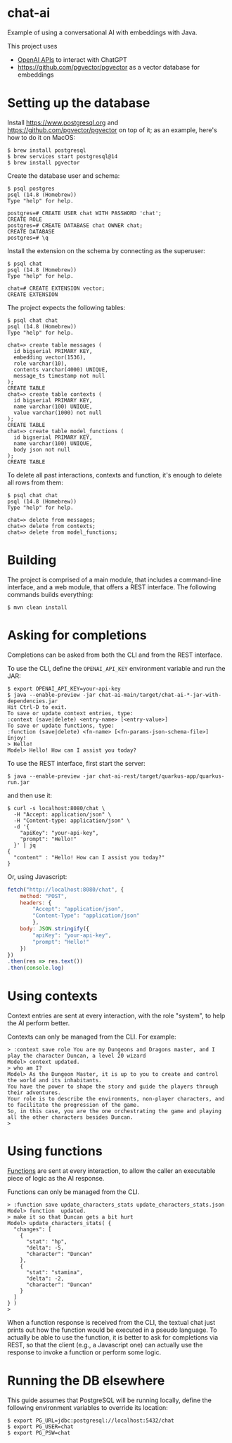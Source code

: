 # chat-ai

Example of using a conversational AI with embeddings with Java.

This project uses
* [OpenAI APIs](https://platform.openai.com/docs/api-reference) to interact with ChatGPT
* <https://github.com/pgvector/pgvector> as a vector database for embeddings

# Setting up the database

Install <https://www.postgresql.org> and <https://github.com/pgvector/pgvector> on
top of it; as an example, here's how to do it on MacOS:

```shell
$ brew install postgresql
$ brew services start postgresql@14
$ brew install pgvector
```

Create the database user and schema:

```shell
$ psql postgres
psql (14.8 (Homebrew))
Type "help" for help.

postgres=# CREATE USER chat WITH PASSWORD 'chat';
CREATE ROLE
postgres=# CREATE DATABASE chat OWNER chat;
CREATE DATABASE
postgres=# \q
```

Install the extension on the schema by connecting as the superuser:

```shell
$ psql chat
psql (14.8 (Homebrew))
Type "help" for help.

chat=# CREATE EXTENSION vector;
CREATE EXTENSION
```

The project expects the following tables:

```shell
$ psql chat chat
psql (14.8 (Homebrew))
Type "help" for help.

chat=> create table messages (
  id bigserial PRIMARY KEY,
  embedding vector(1536),
  role varchar(10),
  contents varchar(4000) UNIQUE,
  message_ts timestamp not null 
);
CREATE TABLE
chat=> create table contexts (
  id bigserial PRIMARY KEY,
  name varchar(100) UNIQUE,
  value varchar(1000) not null
);
CREATE TABLE
chat=> create table model_functions (
  id bigserial PRIMARY KEY,
  name varchar(100) UNIQUE,
  body json not null
);
CREATE TABLE
```

To delete all past interactions, contexts and function, it's enough to delete all rows from them:

```shell
$ psql chat chat
psql (14.8 (Homebrew))
Type "help" for help.

chat=> delete from messages;
chat=> delete from contexts;
chat=> delete from model_functions;
```

# Building

The project is comprised of a main module, that includes a command-line interface,
and a web module, that offers a REST interface. The following commands builds everything:

```shell
$ mvn clean install
```

# Asking for completions

Completions can be asked from both the CLI and from the REST interface.

To use the CLI, define the `OPENAI_API_KEY` environment variable and run the JAR:

```shell
$ export OPENAI_API_KEY=your-api-key
$ java --enable-preview -jar chat-ai-main/target/chat-ai-*-jar-with-dependencies.jar
Hit Ctrl-D to exit.
To save or update context entries, type:
:context (save|delete) <entry-name> [<entry-value>]
To save or update functions, type:
:function (save|delete) <fn-name> [<fn-params-json-schema-file>]
Enjoy!
> Hello!
Model> Hello! How can I assist you today?
```

To use the REST interface, first start the server:

```shell
$ java --enable-preview -jar chat-ai-rest/target/quarkus-app/quarkus-run.jar
```

and then use it:

```shell
$ curl -s localhost:8080/chat \
  -H "Accept: application/json" \
  -H "Content-type: application/json" \
  -d '{
    "apiKey": "your-api-key",
    "prompt": "Hello!"
  }' | jq
{
  "content" : "Hello! How can I assist you today?"
}
```

Or, using Javascript:

```javascript
fetch("http://localhost:8080/chat", {
    method: "POST",
    headers: {
        "Accept": "application/json",
        "Content-Type": "application/json"
        },
    body: JSON.stringify({
        "apiKey": "your-api-key",
        "prompt": "Hello!"
    })
})
.then(res => res.text())
.then(console.log)
```

# Using contexts

Context entries are sent at every interaction, with the role "system", to help the AI
perform better.

Contexts can only be managed from the CLI. For example:

```shell
> :context save role You are my Dungeons and Dragons master, and I play the character Duncan, a level 20 wizard
Model> context updated.
> who am I?
Model> As the Dungeon Master, it is up to you to create and control the world and its inhabitants.
You have the power to shape the story and guide the players through their adventures.
Your role is to describe the environments, non-player characters, and to facilitate the progression of the game.
So, in this case, you are the one orchestrating the game and playing all the other characters besides Duncan.
> 
```

# Using functions

[Functions](https://platform.openai.com/docs/guides/gpt/function-calling) are sent at every interaction, to allow the
caller an executable piece of logic as the AI response.

Functions can only be managed from the CLI.

```shell
> :function save update_characters_stats update_characters_stats.json
Model> function  updated.
> make it so that Duncan gets a bit hurt
Model> update_characters_stats( {
  "changes": [
    {
      "stat": "hp",
      "delta": -5,
      "character": "Duncan"
    },
    {
      "stat": "stamina",
      "delta": -2,
      "character": "Duncan"
    }
  ]
} )
> 
```

When a function response is received from the CLI, the textual chat just prints out how the
function would be executed in a pseudo language. To actually be able to use the function, it is
better to ask for completions via REST, so that the client (e.g., a Javascript one) can actually
use the response to invoke a function or perform some logic.

# Running the DB elsewhere

This guide assumes that PostgreSQL will be running locally, define the following
environment variables to override its location:

```shell
$ export PG_URL=jdbc:postgresql://localhost:5432/chat
$ export PG_USER=chat
$ export PG_PSW=chat
```
